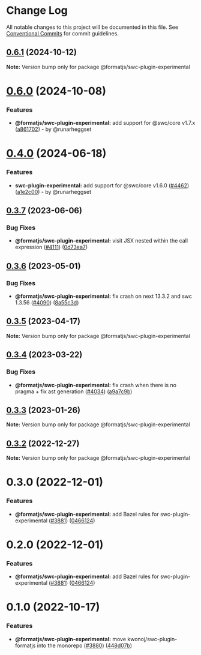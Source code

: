 # Change Log

All notable changes to this project will be documented in this file.
See [Conventional Commits](https://conventionalcommits.org) for commit guidelines.

## [0.6.1](https://github.com/formatjs/formatjs/compare/@formatjs/swc-plugin-experimental@0.6.0...@formatjs/swc-plugin-experimental@0.6.1) (2024-10-12)

**Note:** Version bump only for package @formatjs/swc-plugin-experimental

# [0.6.0](https://github.com/formatjs/formatjs/compare/@formatjs/swc-plugin-experimental@0.4.0...@formatjs/swc-plugin-experimental@0.6.0) (2024-10-08)

### Features

* **@formatjs/swc-plugin-experimental:** add support for @swc/core v1.7.x ([a861702](https://github.com/formatjs/formatjs/commit/a861702370f0633ad116fca476009a101ffb3eaf)) - by @runarheggset

# [0.4.0](https://github.com/formatjs/formatjs/compare/@formatjs/swc-plugin-experimental@0.3.7...@formatjs/swc-plugin-experimental@0.4.0) (2024-06-18)

### Features

* **swc-plugin-experimental:** add support for @swc/core v1.6.0 ([#4462](https://github.com/formatjs/formatjs/issues/4462)) ([a1e2c00](https://github.com/formatjs/formatjs/commit/a1e2c00a38004f10498c5e4aeb84e2aa03bebbb7)) - by @runarheggset

## [0.3.7](https://github.com/formatjs/formatjs/compare/@formatjs/swc-plugin-experimental@0.3.6...@formatjs/swc-plugin-experimental@0.3.7) (2023-06-06)

### Bug Fixes

* **@formatjs/swc-plugin-experimental:** visit JSX nested within the call expression ([#4111](https://github.com/formatjs/formatjs/issues/4111)) ([0d73ea7](https://github.com/formatjs/formatjs/commit/0d73ea7bfd8a5af4116a6e275bf21f163128ddce))

## [0.3.6](https://github.com/formatjs/formatjs/compare/@formatjs/swc-plugin-experimental@0.3.5...@formatjs/swc-plugin-experimental@0.3.6) (2023-05-01)

### Bug Fixes

* **@formatjs/swc-plugin-experimental:** fix crash on next 13.3.2 and swc 1.3.56 ([#4090](https://github.com/formatjs/formatjs/issues/4090)) ([8a55c3d](https://github.com/formatjs/formatjs/commit/8a55c3dc97efb5a8d5eaa05cb0f5fc665eff2188))

## [0.3.5](https://github.com/formatjs/formatjs/compare/@formatjs/swc-plugin-experimental@0.3.4...@formatjs/swc-plugin-experimental@0.3.5) (2023-04-17)

**Note:** Version bump only for package @formatjs/swc-plugin-experimental

## [0.3.4](https://github.com/formatjs/formatjs/compare/@formatjs/swc-plugin-experimental@0.3.3...@formatjs/swc-plugin-experimental@0.3.4) (2023-03-22)

### Bug Fixes

* **@formatjs/swc-plugin-experimental:** fix crash when there is no pragma + fix ast generation ([#4034](https://github.com/formatjs/formatjs/issues/4034)) ([a9a7c9b](https://github.com/formatjs/formatjs/commit/a9a7c9be3d1fe5e61391a8f0707a7d050835766c))

## [0.3.3](https://github.com/formatjs/formatjs/compare/@formatjs/swc-plugin-experimental@0.3.2...@formatjs/swc-plugin-experimental@0.3.3) (2023-01-26)

**Note:** Version bump only for package @formatjs/swc-plugin-experimental

## [0.3.2](https://github.com/formatjs/formatjs/compare/@formatjs/swc-plugin-experimental@0.3.0...@formatjs/swc-plugin-experimental@0.3.2) (2022-12-27)

**Note:** Version bump only for package @formatjs/swc-plugin-experimental

# 0.3.0 (2022-12-01)

### Features

* **@formatjs/swc-plugin-experimental:** add Bazel rules for swc-plugin-experimental ([#3881](https://github.com/formatjs/formatjs/issues/3881)) ([0466124](https://github.com/formatjs/formatjs/commit/0466124aebbbde20b70d26ff3cababb5ab16880b))

# 0.2.0 (2022-12-01)

### Features

* **@formatjs/swc-plugin-experimental:** add Bazel rules for swc-plugin-experimental ([#3881](https://github.com/formatjs/formatjs/issues/3881)) ([0466124](https://github.com/formatjs/formatjs/commit/0466124aebbbde20b70d26ff3cababb5ab16880b))

# 0.1.0 (2022-10-17)

### Features

* **@formatjs/swc-plugin-experimental:** move kwonoj/swc-plugin-formatjs into the monorepo ([#3880](https://github.com/formatjs/formatjs/pull/3880)) ([448d07b](https://github.com/formatjs/formatjs/commit/448d07bf9398acc34b12752e3507f0a1e6739a83))
